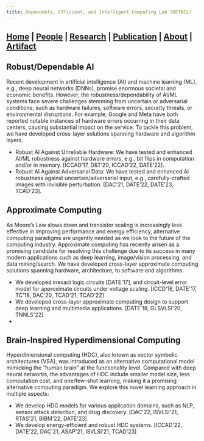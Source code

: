 ```yaml
---
title: Dependable, Efficient, and Intelligent Computing Lab (DETAIL)
---
```

## [Home](./) | [People](./people) | [**Research**](./research) | [Publication](./publication) | [About](./about) | [Artifact](./artifact)

## Robust/Dependable AI 
Recent development in artificial intelligence (AI) and machine learning (ML), e.g., deep neural networks (DNNs), promise enormous societal and economic benefits. However, the robustness/dependability of AI/ML systems face severe challenges stemming from uncertain or adversarial conditions, such as hardware failures, software errors, security threats, or environmental disruptions. For example, Google and Meta have both reported notable instances of hardware errors occurring in their data centers, causing substantial impact on the service. To tackle this problem, we have developed cross-layer solutions spanning hardware and algorithm layers. 

* Robust AI Against Unreliable Hardware: We have tested and enhanced AI/ML robustness against hardware errors, e.g., bit flips in computation and/or in memory. [ICCAD’17, D&T’20, ICCAD’22, DATE’22]. 
* Robust AI Against Adversarial Data: We have tested and enhanced AI robustness against uncertain/adversarial input, e.g., carefully-crafted images with invisible perturbation. [DAC’21, DATE’22, DATE’23, TCAD’23].

## Approximate Computing 
As Moore’s Law slows down and transistor scaling is increasingly less effective in improving performance and energy efficiency, alternative computing paradigms are urgently needed as we look to the future of the computing industry. Approximate computing has recently arisen as a promising candidate for resolving this challenge due to its success in many modern applications such as deep learning, image/vision processing, and data mining/search. We have developed cross-layer approximate computing solutions spanning hardware, architecture, to software and algorithms.    

*	We developed inexact logic circuits [DATE'17], and circuit-level error model for approximate circuits under voltage scaling. [ICCD'16, DATE'17, TC'18, DAC'20, TCAD'21, TCAD'22]  
*	We developed cross-layer approximate computing design to support deep learning and multimedia applications. [DATE'18, GLSVLSI'20, TNNLS'22]
*	

## Brain-Inspired Hyperdimensional Computing
Hyperdimensional computing (HDC), also known as vector symbolic architectures (VSA), was introduced as an alternative computational model mimicking the “human brain” at
the functionality level. Compared with deep neural networks, the advantages of HDC include smaller model size, less computation cost, and one/few-shot learning, making it a promising alternative computing paradigm. We explore this novel learning approach in multiple aspects:

* We develop HDC models for various application domains, such as NLP, sensor attack detection, and drug discovery. [DAC'22, ISVLSI'21, RTAS'21, BIBM'22, DATE'23]
* We develop energy-efficient and robust HDC systems. [ICCAD'22, DATE'22, DAC'21, ASAP'21, ISVLSI'21, TCAD'23] 

